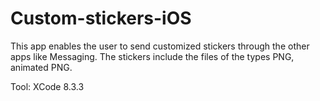# Custom-stickers-iOS
This app enables the user to send customized stickers through the other apps like Messaging. The stickers include the files of the types PNG, animated PNG.

Tool: XCode 8.3.3
